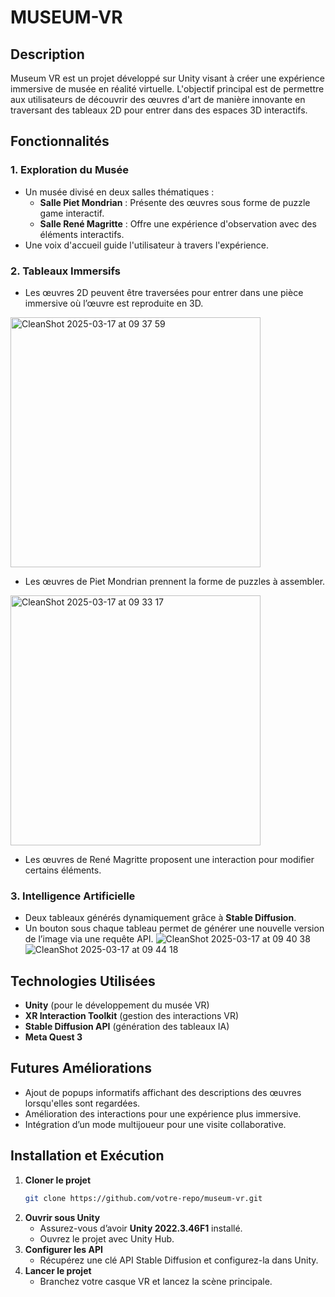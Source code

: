 # MUSEUM-VR

## Description
Museum VR est un projet développé sur Unity visant à créer une expérience immersive de musée en réalité virtuelle. L'objectif principal est de permettre aux utilisateurs de découvrir des œuvres d'art de manière innovante en traversant des tableaux 2D pour entrer dans des espaces 3D interactifs.

## Fonctionnalités
### 1. **Exploration du Musée**
- Un musée divisé en deux salles thématiques :
  - **Salle Piet Mondrian** : Présente des œuvres sous forme de puzzle game interactif.
  - **Salle René Magritte** : Offre une expérience d'observation avec des éléments interactifs.
- Une voix d'accueil guide l'utilisateur à travers l'expérience.

### 2. **Tableaux Immersifs**
- Les œuvres 2D peuvent être traversées pour entrer dans une pièce immersive où l’œuvre est reproduite en 3D.
<img src="https://github.com/user-attachments/assets/57db8503-64dc-494f-88a7-ef945ce60839" alt="CleanShot 2025-03-17 at 09 37 59" width="400" />

- Les œuvres de Piet Mondrian prennent la forme de puzzles à assembler.
<img src="https://github.com/user-attachments/assets/ce35effb-70dc-4d58-b1e3-fc60f5873c8d" alt="CleanShot 2025-03-17 at 09 33 17" width="400" />

- Les œuvres de René Magritte proposent une interaction pour modifier certains éléments.

### 3. **Intelligence Artificielle**
- Deux tableaux générés dynamiquement grâce à **Stable Diffusion**.
- Un bouton sous chaque tableau permet de générer une nouvelle version de l’image via une requête API.
![CleanShot 2025-03-17 at 09 40 38](https://github.com/user-attachments/assets/53e03d46-9cfc-44d3-ae5f-960809723402)
![CleanShot 2025-03-17 at 09 44 18](https://github.com/user-attachments/assets/5b2fdb14-1daf-430b-9f66-6ab488804eb7)


## Technologies Utilisées
- **Unity** (pour le développement du musée VR)
- **XR Interaction Toolkit** (gestion des interactions VR)
- **Stable Diffusion API** (génération des tableaux IA)
- **Meta Quest 3**

## Futures Améliorations
- Ajout de popups informatifs affichant des descriptions des œuvres lorsqu'elles sont regardées.
- Amélioration des interactions pour une expérience plus immersive.
- Intégration d’un mode multijoueur pour une visite collaborative.

## Installation et Exécution
1. **Cloner le projet**
   ```sh
   git clone https://github.com/votre-repo/museum-vr.git
   ```
2. **Ouvrir sous Unity**
   - Assurez-vous d’avoir **Unity 2022.3.46F1** installé.
   - Ouvrez le projet avec Unity Hub.
3. **Configurer les API**
   - Récupérez une clé API Stable Diffusion et configurez-la dans Unity.
4. **Lancer le projet**
   - Branchez votre casque VR et lancez la scène principale.




